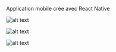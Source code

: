 Application mobile crée avec React Native


![alt text]("../../Capture%20d’écran%202024-03-08%20à%2016.05.47.png") 

![alt text]("../../Capture%20d’écran%202024-03-08%20à%2016.06.00.png") 

![alt text]("../../Capture%20d’écran%202024-03-08%20à%2016.06.09.png")